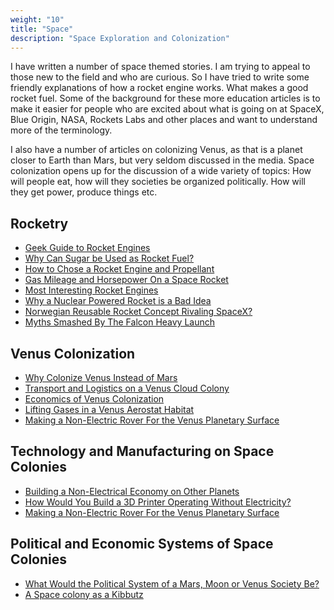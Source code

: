 ```yaml
---
weight: "10"
title: "Space"
description: "Space Exploration and Colonization"
---
```


I have written a number of space themed stories. I am trying to appeal to those new to the field and who are curious. So I have tried to write some friendly explanations of how a rocket engine works. What makes a good rocket fuel. Some of the background for these more education articles is to make it easier for people who are excited about what is going on at SpaceX, Blue Origin, NASA, Rockets Labs and other places and want to understand more of the terminology.

I also have a number of articles on colonizing Venus, as that is a planet closer to Earth than Mars, but very seldom discussed in the media. Space colonization opens up for the discussion of a wide variety of topics: How will people eat, how will they societies be organized politically. How will they get power, produce things etc.

## Rocketry
- [Geek Guide to Rocket Engines](https://medium.com/@Jernfrost/geek-guide-to-rocket-engines-70ea91bf5971)
- [Why Can Sugar be Used as Rocket Fuel?](https://medium.com/@Jernfrost/why-can-sugar-be-used-as-rocket-fuel-a68678677ebc)
- [How to Chose a Rocket Engine and Propellant](https://medium.com/@Jernfrost/how-to-chose-a-rocket-engine-and-propellant-d2f25432951e)
- [Gas Mileage and Horsepower On a Space Rocket](https://medium.com/@Jernfrost/gas-mileage-and-horsepower-on-a-space-rocket-1a0181696d78)
- [Most Interesting Rocket Engines](https://medium.com/@Jernfrost/most-interesting-rocket-engines-93b01af7ae4c)
- [Why a Nuclear Powered Rocket is a Bad Idea](https://medium.com/@Jernfrost/why-a-nuclear-powered-rocket-is-a-bad-idea-52b51f4d2c9c)
- [Norwegian Reusable Rocket Concept Rivaling SpaceX?](https://medium.com/@Jernfrost/norwegian-reusable-rocket-concept-rivaling-spacex-e83605de4408)
- [Myths Smashed By The Falcon Heavy Launch](https://medium.com/@Jernfrost/myths-smashed-by-the-falcon-heavy-launch-213ecd4458e5)


## Venus Colonization

- [Why Colonize Venus Instead of Mars](https://medium.com/@Jernfrost/why-colonize-venus-instead-of-mars-c490d14c0531)
- [Transport and Logistics on a Venus Cloud Colony](https://medium.com/@Jernfrost/transport-and-logistics-on-a-venus-cloud-colony-62e33e025f23)
- [Economics of Venus Colonization](https://medium.com/@Jernfrost/economics-of-venus-colonization-827f221bbac6)
- [Lifting Gases in a Venus Aerostat Habitat](https://medium.com/@Jernfrost/lifting-gases-in-a-venus-aerostat-habitat-69aae6fb990)
- [Making a Non-Electric Rover For the Venus Planetary Surface](https://medium.com/@Jernfrost/making-a-non-electric-rover-for-the-venus-planetary-surface-25e01e5ddbab)

## Technology and Manufacturing on Space Colonies

- [Building a Non-Electrical Economy on Other Planets](https://medium.com/@Jernfrost/building-a-non-electrical-economy-on-other-planets-805af5a3e7cf)
- [How Would You Build a 3D Printer Operating Without Electricity?](https://medium.com/@Jernfrost/how-would-you-build-a-3d-printer-operating-without-electricity-3edc23f1b57a)
- [Making a Non-Electric Rover For the Venus Planetary Surface](https://medium.com/@Jernfrost/making-a-non-electric-rover-for-the-venus-planetary-surface-25e01e5ddbab)

## Political and Economic Systems of Space Colonies

- [What Would the Political System of a Mars, Moon or Venus Society Be?](https://medium.com/@Jernfrost/a-non-american-perspective-on-a-mars-society-833f7ff76ece)
- [A Space colony as a Kibbutz](https://medium.com/@Jernfrost/a-space-colony-as-a-kibbutz-3d25640350d8)